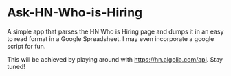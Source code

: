 Ask-HN-Who-is-Hiring
====================

A simple app that parses the HN Who is Hiring page and dumps it in an easy to read format in a Google Spreadsheet. I may even incorporate a google script for fun.

This will be achieved by playing around with https://hn.algolia.com/api. Stay tuned!
